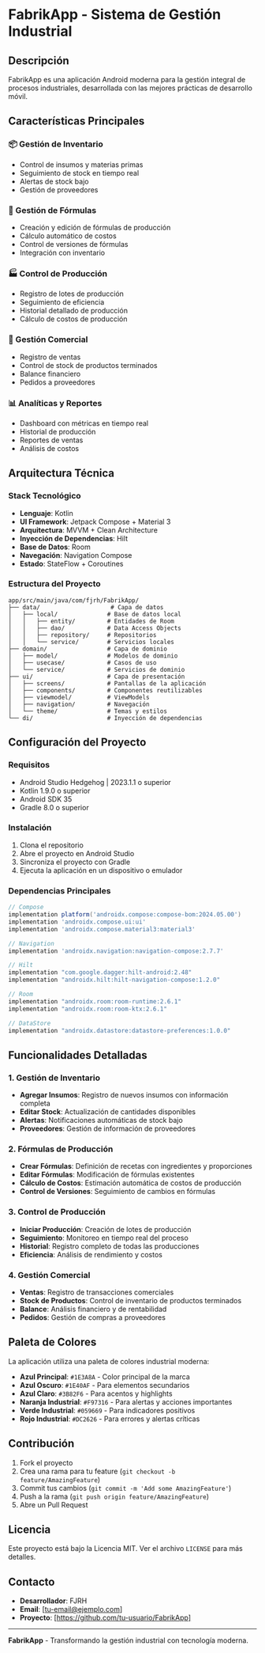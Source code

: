 # FabrikApp - Sistema de Gestión Industrial

## Descripción
FabrikApp es una aplicación Android moderna para la gestión integral de procesos industriales, desarrollada con las mejores prácticas de desarrollo móvil.

## Características Principales

### 📦 Gestión de Inventario
- Control de insumos y materias primas
- Seguimiento de stock en tiempo real
- Alertas de stock bajo
- Gestión de proveedores

### 🧪 Gestión de Fórmulas
- Creación y edición de fórmulas de producción
- Cálculo automático de costos
- Control de versiones de fórmulas
- Integración con inventario

### 🏭 Control de Producción
- Registro de lotes de producción
- Seguimiento de eficiencia
- Historial detallado de producción
- Cálculo de costos de producción

### 💼 Gestión Comercial
- Registro de ventas
- Control de stock de productos terminados
- Balance financiero
- Pedidos a proveedores

### 📊 Analíticas y Reportes
- Dashboard con métricas en tiempo real
- Historial de producción
- Reportes de ventas
- Análisis de costos

## Arquitectura Técnica

### Stack Tecnológico
- **Lenguaje**: Kotlin
- **UI Framework**: Jetpack Compose + Material 3
- **Arquitectura**: MVVM + Clean Architecture
- **Inyección de Dependencias**: Hilt
- **Base de Datos**: Room
- **Navegación**: Navigation Compose
- **Estado**: StateFlow + Coroutines

### Estructura del Proyecto
```
app/src/main/java/com/fjrh/FabrikApp/
├── data/                    # Capa de datos
│   ├── local/              # Base de datos local
│   │   ├── entity/         # Entidades de Room
│   │   ├── dao/            # Data Access Objects
│   │   ├── repository/     # Repositorios
│   │   └── service/        # Servicios locales
├── domain/                 # Capa de dominio
│   ├── model/              # Modelos de dominio
│   ├── usecase/            # Casos de uso
│   └── service/            # Servicios de dominio
├── ui/                     # Capa de presentación
│   ├── screens/            # Pantallas de la aplicación
│   ├── components/         # Componentes reutilizables
│   ├── viewmodel/          # ViewModels
│   ├── navigation/         # Navegación
│   └── theme/              # Temas y estilos
└── di/                     # Inyección de dependencias
```

## Configuración del Proyecto

### Requisitos
- Android Studio Hedgehog | 2023.1.1 o superior
- Kotlin 1.9.0 o superior
- Android SDK 35
- Gradle 8.0 o superior

### Instalación
1. Clona el repositorio
2. Abre el proyecto en Android Studio
3. Sincroniza el proyecto con Gradle
4. Ejecuta la aplicación en un dispositivo o emulador

### Dependencias Principales
```gradle
// Compose
implementation platform('androidx.compose:compose-bom:2024.05.00')
implementation 'androidx.compose.ui:ui'
implementation 'androidx.compose.material3:material3'

// Navigation
implementation 'androidx.navigation:navigation-compose:2.7.7'

// Hilt
implementation "com.google.dagger:hilt-android:2.48"
implementation "androidx.hilt:hilt-navigation-compose:1.2.0"

// Room
implementation "androidx.room:room-runtime:2.6.1"
implementation "androidx.room:room-ktx:2.6.1"

// DataStore
implementation "androidx.datastore:datastore-preferences:1.0.0"
```

## Funcionalidades Detalladas

### 1. Gestión de Inventario
- **Agregar Insumos**: Registro de nuevos insumos con información completa
- **Editar Stock**: Actualización de cantidades disponibles
- **Alertas**: Notificaciones automáticas de stock bajo
- **Proveedores**: Gestión de información de proveedores

### 2. Fórmulas de Producción
- **Crear Fórmulas**: Definición de recetas con ingredientes y proporciones
- **Editar Fórmulas**: Modificación de fórmulas existentes
- **Cálculo de Costos**: Estimación automática de costos de producción
- **Control de Versiones**: Seguimiento de cambios en fórmulas

### 3. Control de Producción
- **Iniciar Producción**: Creación de lotes de producción
- **Seguimiento**: Monitoreo en tiempo real del proceso
- **Historial**: Registro completo de todas las producciones
- **Eficiencia**: Análisis de rendimiento y costos

### 4. Gestión Comercial
- **Ventas**: Registro de transacciones comerciales
- **Stock de Productos**: Control de inventario de productos terminados
- **Balance**: Análisis financiero y de rentabilidad
- **Pedidos**: Gestión de compras a proveedores

## Paleta de Colores

La aplicación utiliza una paleta de colores industrial moderna:

- **Azul Principal**: `#1E3A8A` - Color principal de la marca
- **Azul Oscuro**: `#1E40AF` - Para elementos secundarios
- **Azul Claro**: `#3B82F6` - Para acentos y highlights
- **Naranja Industrial**: `#F97316` - Para alertas y acciones importantes
- **Verde Industrial**: `#059669` - Para indicadores positivos
- **Rojo Industrial**: `#DC2626` - Para errores y alertas críticas

## Contribución

1. Fork el proyecto
2. Crea una rama para tu feature (`git checkout -b feature/AmazingFeature`)
3. Commit tus cambios (`git commit -m 'Add some AmazingFeature'`)
4. Push a la rama (`git push origin feature/AmazingFeature`)
5. Abre un Pull Request

## Licencia

Este proyecto está bajo la Licencia MIT. Ver el archivo `LICENSE` para más detalles.

## Contacto

- **Desarrollador**: FJRH
- **Email**: [tu-email@ejemplo.com]
- **Proyecto**: [https://github.com/tu-usuario/FabrikApp]

---

**FabrikApp** - Transformando la gestión industrial con tecnología moderna.
